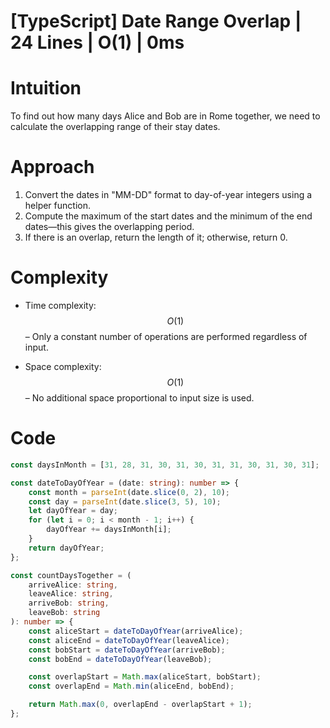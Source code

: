 # [TypeScript] Date Range Overlap | 24 Lines | O(1) | 0ms

# Intuition
To find out how many days Alice and Bob are in Rome together, we need to calculate the overlapping range of their stay dates.

# Approach
1. Convert the dates in "MM-DD" format to day-of-year integers using a helper function.
2. Compute the maximum of the start dates and the minimum of the end dates—this gives the overlapping period.
3. If there is an overlap, return the length of it; otherwise, return 0.

# Complexity
- Time complexity:  
  $$O(1)$$ – Only a constant number of operations are performed regardless of input.

- Space complexity:  
  $$O(1)$$ – No additional space proportional to input size is used.

# Code
```typescript
const daysInMonth = [31, 28, 31, 30, 31, 30, 31, 31, 30, 31, 30, 31];

const dateToDayOfYear = (date: string): number => {
    const month = parseInt(date.slice(0, 2), 10);
    const day = parseInt(date.slice(3, 5), 10);
    let dayOfYear = day;
    for (let i = 0; i < month - 1; i++) {
        dayOfYear += daysInMonth[i];
    }
    return dayOfYear;
};

const countDaysTogether = (
    arriveAlice: string,
    leaveAlice: string,
    arriveBob: string,
    leaveBob: string
): number => {
    const aliceStart = dateToDayOfYear(arriveAlice);
    const aliceEnd = dateToDayOfYear(leaveAlice);
    const bobStart = dateToDayOfYear(arriveBob);
    const bobEnd = dateToDayOfYear(leaveBob);

    const overlapStart = Math.max(aliceStart, bobStart);
    const overlapEnd = Math.min(aliceEnd, bobEnd);

    return Math.max(0, overlapEnd - overlapStart + 1);
};
```